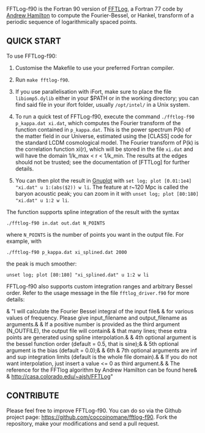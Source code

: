 FFTLog-f90 is the Fortran 90 version of [FFTLog], a Fortran 77 code by [Andrew Hamilton] to compute the Fourier-Bessel, or Hankel, transform of a periodic sequence of logarithmically spaced points.

## QUICK START
To use FFTLog-f90:

1. Customise the Makefile to use your preferred Fortran compiler.

2. Run `make fftlog-f90`.

3. If you use parallelisation with iFort, make sure to place the file `libiomp5.dylib` either in your $PATH or in the working directory; you can find said file in your ifort folder, usually `/opt/intel/` in a Unix system.

4. To run a quick test of FFTLog-f90, execute the command `./fftlog-f90 p_kappa.dat xi.dat`, which computes the Fourier transform of the function contained in `p_kappa.dat`. This is the power spectrum P(k) of the matter field in our Universe, estimated using the [CLASS] code for the standard LCDM cosmological model. The Fourier transform of P(k) is the correlation function xi(r), which will be stored in the file `xi.dat` and will have the domain 1/k_max < r < 1/k_min. The results at the edges should not be trusted; see the documentation of [FTTLog] for further details.

5. You can then plot the result in [Gnuplot] with `set log; plot [0.01:1e4] "xi.dat" u 1:(abs($2)) w li`. The feature at r~120 Mpc is called the baryon acoustic peak; you can zoom in it with `unset log; plot [80:180] "xi.dat" u 1:2 w li`.

The function supports spline integration of the result with the syntax

    ./fftlog-f90 in.dat out.dat N_POINTS

where `N_POINTS` is the number of points you want in the output file. For example, with

    ./fftlog-f90 p_kappa.dat xi_splined.dat 2000

the peak is much smoother:

    unset log; plot [80:180] "xi_splined.dat" u 1:2 w li

FFTLog-f90 also supports custom integration ranges and arbitrary Bessel order. Refer to the usage message in the file `fftlog_driver.f90` for more details:

& "I will calculate the Fourier Bessel integral of the input file&
& for various values of frequency. Please give input_filename and output_filename as arguments.&
& If a positive number is provided as the third argument (N_OUTFILE), the output file will contain&
& that many lines; these extra points are generated using spline interpolation.&
& 4th optional argument is the bessel function order (default = 0.5, that is sine);&
& 5th optional argument is the bias (default = 0.0);&
& 6th & 7th optional arguments are inf and sup integration limits (default is the whole file domain).&
& If you do not want interpolation, just insert a value <= 0 as third argument.&
& The reference for the FFTlog algorithm by Andrew Hamilton can be found here&
& http://casa.colorado.edu/~ajsh/FFTLog"


## CONTRIBUTE
Please feel free to improve FFTLog-f90. You can do so via the Github project page: <https://github.com/coccoinomane/fftlog-f90>. Fork the repository, make your modifications and send a pull request.

          
[FFTLog]: http://casa.colorado.edu/~ajsh/FFTLog
[Andrew Hamilton]: http://casa.colorado.edu/~ajsh
[Gnuplot]: http://www.gnuplot.info/